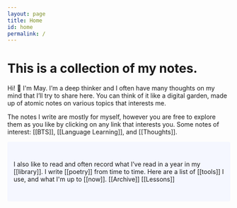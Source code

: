 ```yaml
---
layout: page
title: Home
id: home
permalink: /
---
```


# This is a collection of my notes.

<p>Hi! 👋 I'm May. I’m a deep thinker and I often have many thoughts on my mind that I’ll try to share here. You can think of it like a digital garden, made up of atomic notes on various topics that interests me. 

The notes I write are mostly for myself, however you are free to explore them as you like by clicking on any link that interests you. Some notes of interest: [[BTS]], [[Language Learning]], and [[Thoughts]].</p>


<p style="padding: 3em 1em; background: #f5f7ff; border-radius: 4px;">
  I also like to read and often record what I’ve read in a year in my [[library]]. I write [[poetry]] from time to time. 
  Here are a list of [[tools]] I use, and what I'm up to [[now]]. [[Archive]] [[Lessons]]
</p>


<style>
  .wrapper {
    max-width: 54em;
  }
</style>
